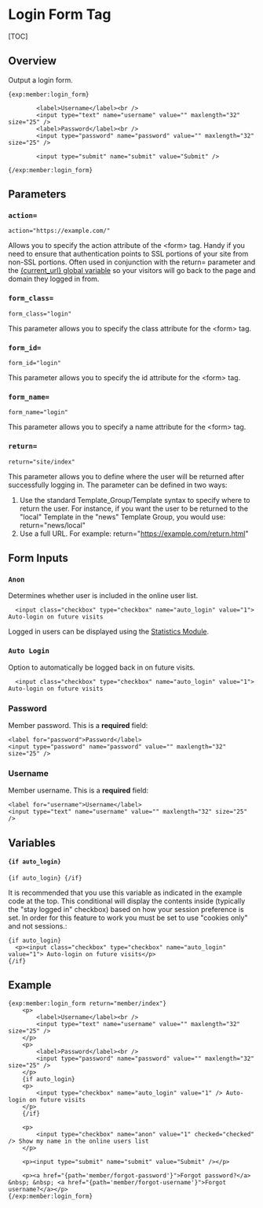 <!--
    This source file is part of the open source project
    ExpressionEngine User Guide (https://github.com/ExpressionEngine/ExpressionEngine-User-Guide)

    @link      https://expressionengine.com/
    @copyright Copyright (c) 2003-2020, Packet Tide, LLC (https://packettide.com)
    @license   https://expressionengine.com/license Licensed under Apache License, Version 2.0
-->

# Login Form Tag

[TOC]

## Overview

Output a login form.

    {exp:member:login_form}

            <label>Username</label><br />
            <input type="text" name="username" value="" maxlength="32" size="25" />
            <label>Password</label><br />
            <input type="password" name="password" value="" maxlength="32" size="25" />

			<input type="submit" name="submit" value="Submit" />

    {/exp:member:login_form}

## Parameters

### `action=`

    action="https://example.com/"

Allows you to specify the action attribute of the &lt;form&gt; tag. Handy if you need to ensure that authentication points to SSL portions of your site from non-SSL portions. Often used in conjunction with the return= parameter and the [{current_url} global variable](templates/globals/single-variables.md#current_url) so your visitors will go back to the page and domain they logged in from.

### `form_class=`

    form_class="login"

This parameter allows you to specify the class attribute for the &lt;form&gt; tag.

### `form_id=`

    form_id="login"

This parameter allows you to specify the id attribute for the &lt;form&gt; tag.

### `form_name=`

    form_name="login"

This parameter allows you to specify a name attribute for the &lt;form&gt; tag.

### `return=`

    return="site/index"

This parameter allows you to define where the user will be returned after successfully logging in. The parameter can be defined in two ways:

1.  Use the standard Template_Group/Template syntax to specify where to return the user. For instance, if you want the user to be returned to the "local" Template in the "news" Template Group, you would use: return="news/local"
2.  Use a full URL. For example: return="<https://example.com/return.html>"



## Form Inputs

### `Anon`

Determines whether user is included in the online user list.

      <input class="checkbox" type="checkbox" name="auto_login" value="1"> Auto-login on future visits

Logged in users can be displayed using the [Statistics Module](add-ons/statistics.md).

### `Auto Login`

Option to automatically be logged back in on future visits.

      <input class="checkbox" type="checkbox" name="auto_login" value="1"> Auto-login on future visits

### Password

Member password. This is a **required** field:

    <label for="password">Password</label>
    <input type="password" name="password" value="" maxlength="32" size="25" />

### Username

Member username. This is a **required** field:

    <label for="username">Username</label>
    <input type="text" name="username" value="" maxlength="32" size="25" />


## Variables

#### `{if auto_login}`

    {if auto_login} {/if}

It is recommended that you use this variable as indicated in the example code at the top. This conditional will display the contents inside (typically the "stay logged in" checkbox) based on how your session preference is set. In order for this feature to work you must be set to use "cookies only" and not sessions.:

    {if auto_login}
      <p><input class="checkbox" type="checkbox" name="auto_login" value="1"> Auto-login on future visits</p>
    {/if}


## Example


    {exp:member:login_form return="member/index"}
        <p>
            <label>Username</label><br />
            <input type="text" name="username" value="" maxlength="32" size="25" />
        </p>
        <p>
            <label>Password</label><br />
            <input type="password" name="password" value="" maxlength="32" size="25" />
        </p>
        {if auto_login}
        <p>
            <input type="checkbox" name="auto_login" value="1" /> Auto-login on future visits
        </p>
        {/if}

        <p>
            <input type="checkbox" name="anon" value="1" checked="checked" /> Show my name in the online users list
        </p>

        <p><input type="submit" name="submit" value="Submit" /></p>

        <p><a href="{path='member/forgot-password'}">Forgot password?</a> &nbsp; &nbsp; <a href="{path='member/forgot-username'}">Forgot username?</a></p>
    {/exp:member:login_form}
